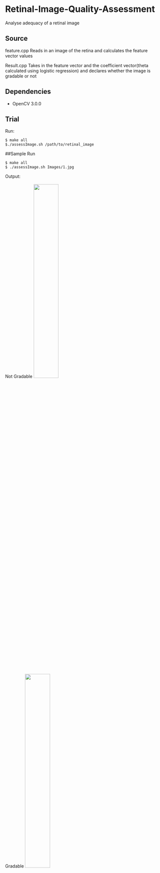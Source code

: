 # Retinal-Image-Quality-Assessment
Analyse adequacy of a retinal image

## Source
feature.cpp
Reads in an image of the retina and calculates the feature vector values

Result.cpp
Takes in the feature vector and the coefficient vector(theta calculated using logistic regression) and declares whether the image is gradable or not

## Dependencies
* OpenCV 3.0.0

## Trial

Run: 
```
$ make all
$./assessImage.sh /path/to/retinal_image
```

##Sample Run
```
$ make all
$ ./assessImage.sh Images/1.jpg
```
Output:
<br><br>
Not Gradable
<img src = "https://raw.githubusercontent.com/Kavitha-G/Retinal-Image-Quality-Assessment/master/SampleImages/IMG_00923.jpg" width = "40%" />
<br><br>
Gradable
<img src = "https://raw.githubusercontent.com/Kavitha-G/Retinal-Image-Quality-Assessment/master/SampleImages/IMG_00924.jpg" width = "40%" />
<br><br>

  
